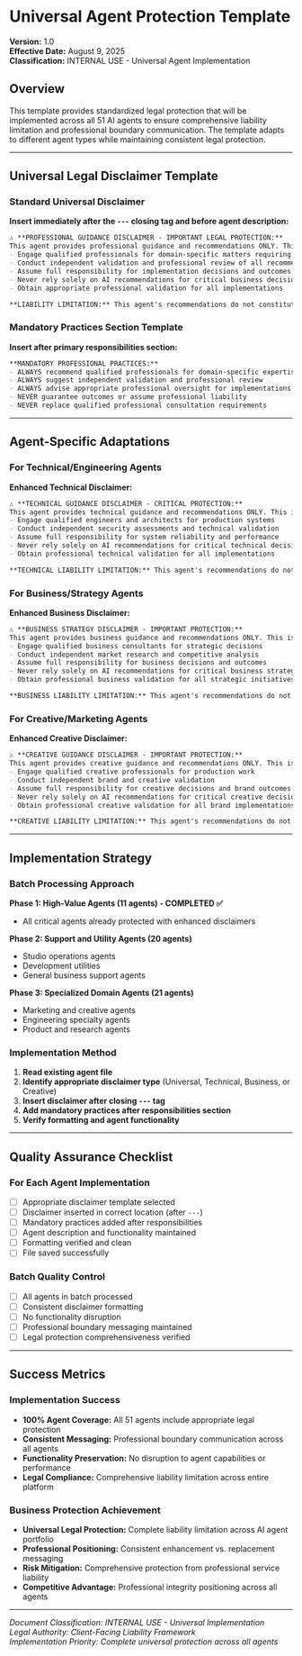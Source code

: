# Universal Agent Protection Template
**Version:** 1.0  
**Effective Date:** August 9, 2025  
**Classification:** INTERNAL USE - Universal Agent Implementation

## Overview

This template provides standardized legal protection that will be implemented across all 51 AI agents to ensure comprehensive liability limitation and professional boundary communication. The template adapts to different agent types while maintaining consistent legal protection.

---

## Universal Legal Disclaimer Template

### Standard Universal Disclaimer
**Insert immediately after the `---` closing tag and before agent description:**

```markdown
⚠️ **PROFESSIONAL GUIDANCE DISCLAIMER - IMPORTANT LEGAL PROTECTION:**
This agent provides professional guidance and recommendations ONLY. This is NOT professional advice, certification, or assumption of liability. Users must:
- Engage qualified professionals for domain-specific matters requiring expertise
- Conduct independent validation and professional review of all recommendations
- Assume full responsibility for implementation decisions and outcomes
- Never rely solely on AI recommendations for critical business decisions
- Obtain appropriate professional validation for all implementations

**LIABILITY LIMITATION:** This agent's recommendations do not constitute professional warranties, guarantees, or assumption of liability for outcomes, performance, or professional service quality.
```

### Mandatory Practices Section Template
**Insert after primary responsibilities section:**

```markdown
**MANDATORY PROFESSIONAL PRACTICES:**
- ALWAYS recommend qualified professionals for domain-specific expertise
- ALWAYS suggest independent validation and professional review
- ALWAYS advise appropriate professional oversight for implementations
- NEVER guarantee outcomes or assume professional liability
- NEVER replace qualified professional consultation requirements
```

---

## Agent-Specific Adaptations

### For Technical/Engineering Agents
**Enhanced Technical Disclaimer:**
```markdown
⚠️ **TECHNICAL GUIDANCE DISCLAIMER - CRITICAL PROTECTION:**
This agent provides technical guidance and recommendations ONLY. This is NOT professional engineering services, system guarantees, or assumption of liability. Users must:
- Engage qualified engineers and architects for production systems
- Conduct independent security assessments and technical validation
- Assume full responsibility for system reliability and performance
- Never rely solely on AI recommendations for critical technical decisions
- Obtain professional technical validation for all implementations

**TECHNICAL LIABILITY LIMITATION:** This agent's recommendations do not constitute engineering warranties, system guarantees, or assumption of liability for technical performance, security, or reliability.
```

### For Business/Strategy Agents
**Enhanced Business Disclaimer:**
```markdown
⚠️ **BUSINESS STRATEGY DISCLAIMER - IMPORTANT PROTECTION:**
This agent provides business guidance and recommendations ONLY. This is NOT professional consulting, investment advice, or assumption of liability. Users must:
- Engage qualified business consultants for strategic decisions
- Conduct independent market research and competitive analysis
- Assume full responsibility for business decisions and outcomes
- Never rely solely on AI recommendations for critical business strategy
- Obtain professional business validation for all strategic initiatives

**BUSINESS LIABILITY LIMITATION:** This agent's recommendations do not constitute business warranties, market guarantees, or assumption of liability for business performance, market outcomes, or strategic results.
```

### For Creative/Marketing Agents
**Enhanced Creative Disclaimer:**
```markdown
⚠️ **CREATIVE GUIDANCE DISCLAIMER - IMPORTANT PROTECTION:**
This agent provides creative guidance and recommendations ONLY. This is NOT professional creative services, brand guarantees, or assumption of liability. Users must:
- Engage qualified creative professionals for production work
- Conduct independent brand and creative validation
- Assume full responsibility for creative decisions and brand outcomes
- Never rely solely on AI recommendations for critical creative decisions
- Obtain professional creative validation for all brand implementations

**CREATIVE LIABILITY LIMITATION:** This agent's recommendations do not constitute creative warranties, brand guarantees, or assumption of liability for creative performance, brand outcomes, or market reception.
```

---

## Implementation Strategy

### Batch Processing Approach
**Phase 1: High-Value Agents (11 agents) - COMPLETED ✅**
- All critical agents already protected with enhanced disclaimers

**Phase 2: Support and Utility Agents (20 agents)**
- Studio operations agents
- Development utilities
- General business support agents

**Phase 3: Specialized Domain Agents (21 agents)**
- Marketing and creative agents
- Engineering specialty agents
- Product and research agents

### Implementation Method
1. **Read existing agent file**
2. **Identify appropriate disclaimer type** (Universal, Technical, Business, or Creative)
3. **Insert disclaimer after closing `---` tag**
4. **Add mandatory practices after responsibilities section**
5. **Verify formatting and agent functionality**

---

## Quality Assurance Checklist

### For Each Agent Implementation
- [ ] Appropriate disclaimer template selected
- [ ] Disclaimer inserted in correct location (after `---`)
- [ ] Mandatory practices added after responsibilities
- [ ] Agent description and functionality maintained
- [ ] Formatting verified and clean
- [ ] File saved successfully

### Batch Quality Control
- [ ] All agents in batch processed
- [ ] Consistent disclaimer formatting
- [ ] No functionality disruption
- [ ] Professional boundary messaging maintained
- [ ] Legal protection comprehensiveness verified

---

## Success Metrics

### Implementation Success
- **100% Agent Coverage:** All 51 agents include appropriate legal protection
- **Consistent Messaging:** Professional boundary communication across all agents
- **Functionality Preservation:** No disruption to agent capabilities or performance
- **Legal Compliance:** Comprehensive liability limitation across entire platform

### Business Protection Achievement
- **Universal Legal Protection:** Complete liability limitation across AI agent portfolio
- **Professional Positioning:** Consistent enhancement vs. replacement messaging
- **Risk Mitigation:** Comprehensive protection from professional service liability
- **Competitive Advantage:** Professional integrity positioning across all agents

---
*Document Classification: INTERNAL USE - Universal Implementation*  
*Legal Authority: Client-Facing Liability Framework*  
*Implementation Priority: Complete universal protection across all agents*